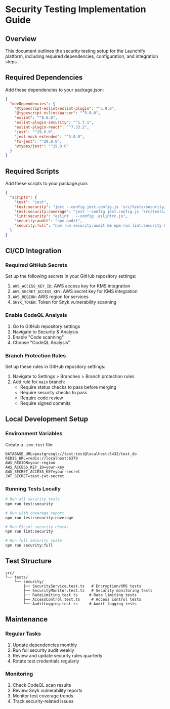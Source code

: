 # Security Testing Implementation Guide

## Overview
This document outlines the security testing setup for the Launchify platform, including required dependencies, configuration, and integration steps.

## Required Dependencies
Add these dependencies to your package.json:

```json
{
  "devDependencies": {
    "@typescript-eslint/eslint-plugin": "^5.0.0",
    "@typescript-eslint/parser": "^5.0.0",
    "eslint": "^8.0.0",
    "eslint-plugin-security": "^1.7.1",
    "eslint-plugin-react": "^7.33.2",
    "jest": "^29.0.0",
    "jest-mock-extended": "^3.0.0",
    "ts-jest": "^29.0.0",
    "@types/jest": "^29.0.0"
  }
}
```

## Required Scripts
Add these scripts to your package.json:

```json
{
  "scripts": {
    "test": "jest",
    "test:security": "jest --config jest.config.js 'src/tests/security/**/*.test.ts'",
    "test:security:coverage": "jest --config jest.config.js 'src/tests/security/**/*.test.ts' --coverage",
    "lint:security": "eslint . --config .eslintrc.js",
    "security:audit": "npm audit",
    "security:full": "npm run security:audit && npm run lint:security && npm run test:security"
  }
}
```

## CI/CD Integration

### Required GitHub Secrets
Set up the following secrets in your GitHub repository settings:

1. `AWS_ACCESS_KEY_ID`: AWS access key for KMS integration
2. `AWS_SECRET_ACCESS_KEY`: AWS secret key for KMS integration
3. `AWS_REGION`: AWS region for services
4. `SNYK_TOKEN`: Token for Snyk vulnerability scanning

### Enable CodeQL Analysis
1. Go to GitHub repository settings
2. Navigate to Security & Analysis
3. Enable "Code scanning"
4. Choose "CodeQL Analysis"

### Branch Protection Rules
Set up these rules in GitHub repository settings:

1. Navigate to Settings > Branches > Branch protection rules
2. Add rule for `main` branch:
   - Require status checks to pass before merging
   - Require security checks to pass
   - Require code review
   - Require signed commits

## Local Development Setup

### Environment Variables
Create a `.env.test` file:

```env
DATABASE_URL=postgresql://test:test@localhost:5432/test_db
REDIS_URL=redis://localhost:6379
AWS_REGION=your-region
AWS_ACCESS_KEY_ID=your-key
AWS_SECRET_ACCESS_KEY=your-secret
JWT_SECRET=test-jwt-secret
```

### Running Tests Locally
```bash
# Run all security tests
npm run test:security

# Run with coverage report
npm run test:security:coverage

# Run ESLint security checks
npm run lint:security

# Run full security suite
npm run security:full
```

## Test Structure
```
src/
└── tests/
    └── security/
        ├── SecurityService.test.ts   # Encryption/KMS tests
        ├── SecurityMonitor.test.ts   # Security monitoring tests
        ├── RateLimiting.test.ts     # Rate limiting tests
        ├── AccessControl.test.ts     # Access control tests
        └── AuditLogging.test.ts     # Audit logging tests
```

## Maintenance

### Regular Tasks
1. Update dependencies monthly
2. Run full security audit weekly
3. Review and update security rules quarterly
4. Rotate test credentials regularly

### Monitoring
1. Check CodeQL scan results
2. Review Snyk vulnerability reports
3. Monitor test coverage trends
4. Track security-related issues